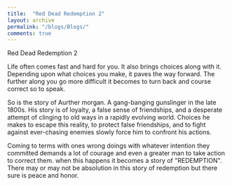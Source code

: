 ```yaml
---
title:  "Red Dead Redemption 2"
layout: archive
permalink: "/blogs/Blogs/"
comments: true
---
```


Red Dead Redemption 2 

Life often comes fast and hard for you. 
It also brings choices along with it. Depending upon what choices you make, it paves the way forward.
The further along you go more difficult it becomes to turn back and course correct so to speak. 

So is the story of Aurther morgan. A gang-banging gunslinger in the late 1800s.
His story is of loyalty, a false sense of friendships, and a desperate attempt of clinging to old ways in a rapidly evolving world.
Choices he makes to escape this reality, to protect false friendships, and to fight against ever-chasing enemies slowly force him
to confront his actions.

Coming to terms with ones wrong doings with whatever intention they committed demands a lot of courage and even a greater man to take action
to correct them. when this happens it becomes a story of "REDEMPTION".
There may or may not be absolution in this story of redemption but there sure is peace and honor.


